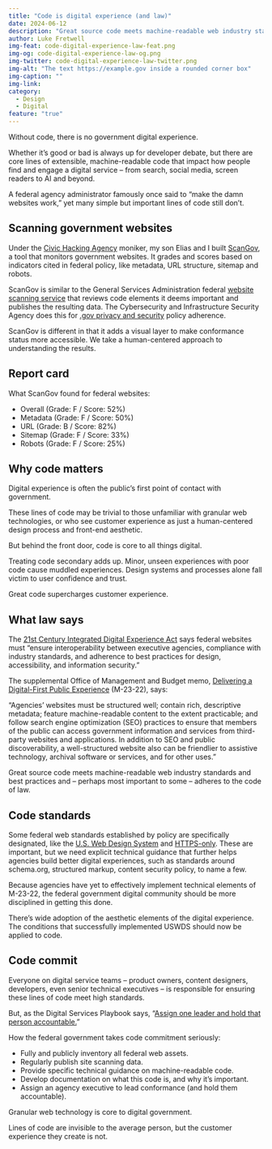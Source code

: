 ```yaml
---
title: "Code is digital experience (and law)"
date: 2024-06-12
description: "Great source code meets machine-readable web industry standards and best practices and – perhaps most important to some – adheres to the code of law."
author: Luke Fretwell
img-feat: code-digital-experience-law-feat.png
img-og: code-digital-experience-law-og.png
img-twitter: code-digital-experience-law-twitter.png
img-alt: "The text https://example.gov inside a rounded corner box"
img-caption: ""
img-link: 
category:
  - Design
  - Digital
feature: "true"
---
```


Without code, there is no government digital experience.

Whether it’s good or bad is always up for developer debate, but there are core lines of extensible, machine-readable code that impact how people find and engage a digital service – from search, social media, screen readers to AI and beyond.

A federal agency administrator famously once said to “make the damn websites work,” yet many simple but important lines of code still don’t.

## Scanning government websites

Under the [Civic Hacking Agency](https://civichackingagency.org) moniker, my son Elias and I built [ScanGov](https://scangov.org), a tool that monitors government websites. It grades and scores based on indicators cited in federal policy, like metadata, URL structure, sitemap and robots.

ScanGov is similar to the General Services Administration federal [website scanning service](https://digital.gov/guides/site-scanning/) that reviews code elements it deems important and publishes the resulting data. The Cybersecurity and Infrastructure Security Agency does this for [.gov privacy and security](https://github.com/GSA/federal-website-index/blob/main/data/dataset/cisa_https.csv) policy adherence.

ScanGov is different in that it adds a visual layer to make conformance status more accessible. We take a human-centered approach to understanding the results.

## Report card

What ScanGov found for federal websites:

* Overall (Grade: F / Score: 52%)
* Metadata (Grade: F / Score: 50%)
* URL (Grade: B / Score: 82%)
* Sitemap (Grade: F / Score: 33%)
* Robots (Grade: F / Score: 25%)

## Why code matters

Digital experience is often the public’s first point of contact with government.

These lines of code may be trivial to those unfamiliar with granular web technologies, or who see customer experience as just a human-centered design process and front-end aesthetic.

But behind the front door, code is core to all things digital.

Treating code secondary adds up. Minor, unseen experiences with poor code cause muddled experiences. Design systems and processes alone fall victim to user confidence and trust.

Great code supercharges customer experience.

## What law says

The [21st Century Integrated Digital Experience Act](https://uscode.house.gov/statutes/pl/115/336.pdf) says federal websites must “ensure interoperability between executive agencies, compliance with industry standards, and adherence to best practices for design, accessibility, and information security.”

The supplemental Office of Management and Budget memo, [Delivering a Digital-First Public Experience](https://www.whitehouse.gov/omb/management/ofcio/delivering-a-digital-first-public-experience/) (M-23-22), says:

“Agencies’ websites must be structured well; contain rich, descriptive metadata; feature machine-readable content to the extent practicable; and follow search engine optimization (SEO) practices to ensure that members of the public can access government information and services from third-party websites and applications. In addition to SEO and public discoverability, a well-structured website also can be friendlier to assistive technology, archival software or services, and for other uses.”

Great source code meets machine-readable web industry standards and best practices and – perhaps most important to some – adheres to the code of law.

## Code standards

Some federal web standards established by policy are specifically designated, like the [U.S. Web Design System](https://designsystem.digital.gov/) and [HTTPS-only](https://https.cio.gov/). These are important, but we need explicit technical guidance that further helps agencies build better digital experiences, such as standards around schema.org, structured markup, content security policy, to name a few.

Because agencies have yet to effectively implement technical elements of M-23-22, the federal government digital community should be more disciplined in getting this done.

There’s wide adoption of the aesthetic elements of the digital experience. The conditions that successfully implemented USWDS should now be applied to code.

## Code commit

Everyone on digital service teams – product owners, content designers, developers, even senior technical executives – is responsible for ensuring these lines of code meet high standards.

But, as the Digital Services Playbook says, “[Assign one leader and hold that person accountable.](https://playbook.cio.gov/#play6)”

How the federal government takes code commitment seriously:

* Fully and publicly inventory all federal web assets.
* Regularly publish site scanning data.
* Provide specific technical guidance on machine-readable code.
* Develop documentation on what this code is, and why it’s important.
* Assign an agency executive to lead conformance (and hold them accountable).

Granular web technology is core to digital government.

Lines of code are invisible to the average person, but the customer experience they create is not.